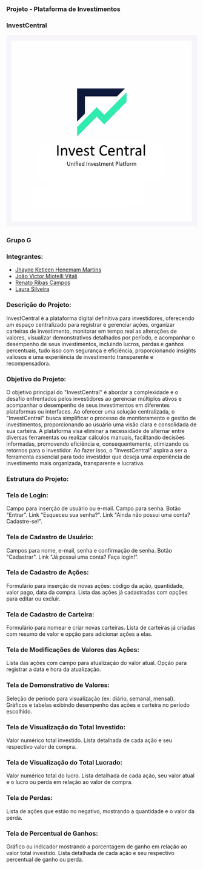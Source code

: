 ### Projeto - Plataforma de Investimentos
### InvestCentral

<div align="center">
  <img src="Imagens/logo.jpg" alt="Logo">
</div>

### Grupo G

### Integrantes:
* [Jhayne Ketleen Henemam Martins](https://github.com/JhayneK)
* [João Victor Miotelli Vitali](https://github.com/JoaoMiotelli)
* [Renato Ribas Campos](https://github.com/RenatoRibas)
* [Laura Silveira](https://github.com/laurassilveirag)


### Descrição do Projeto:

InvestCentral é a plataforma digital definitiva para investidores, oferecendo um espaço centralizado para registrar e gerenciar ações, organizar carteiras de investimento, monitorar em tempo real as alterações de valores, visualizar demonstrativos detalhados por período, e acompanhar o desempenho de seus investimentos, incluindo lucros, perdas e ganhos percentuais, tudo isso com segurança e eficiência, proporcionando insights valiosos e uma experiência de investimento transparente e recompensadora.


### Objetivo do Projeto:

O objetivo principal do "InvestCentral" é abordar a complexidade e o desafio enfrentados pelos investidores ao gerenciar múltiplos ativos e acompanhar o desempenho de seus investimentos em diferentes plataformas ou interfaces. Ao oferecer uma solução centralizada, o "InvestCentral" busca simplificar o processo de monitoramento e gestão de investimentos, proporcionando ao usuário uma visão clara e consolidada de sua carteira. A plataforma visa eliminar a necessidade de alternar entre diversas ferramentas ou realizar cálculos manuais, facilitando decisões informadas, promovendo eficiência e, consequentemente, otimizando os retornos para o investidor. Ao fazer isso, o "InvestCentral" aspira a ser a ferramenta essencial para todo investidor que deseja uma experiência de investimento mais organizada, transparente e lucrativa.

### Estrutura do Projeto:

### Tela de Login:
Campo para inserção de usuário ou e-mail.
Campo para senha.
Botão "Entrar".
Link "Esqueceu sua senha?".
Link "Ainda não possui uma conta? Cadastre-se!".

### Tela de Cadastro de Usuário:
Campos para nome, e-mail, senha e confirmação de senha.
Botão "Cadastrar".
Link "Já possui uma conta? Faça login!".

### Tela de Cadastro de Ações:
Formulário para inserção de novas ações: código da ação, quantidade, valor pago, data da compra.
Lista das ações já cadastradas com opções para editar ou excluir.

### Tela de Cadastro de Carteira:
Formulário para nomear e criar novas carteiras.
Lista de carteiras já criadas com resumo de valor e opção para adicionar ações a elas.

### Tela de Modificações de Valores das Ações:
Lista das ações com campo para atualização do valor atual.
Opção para registrar a data e hora da atualização.

### Tela de Demonstrativo de Valores:
Seleção de período para visualização (ex: diário, semanal, mensal).
Gráficos e tabelas exibindo desempenho das ações e carteira no período escolhido.

### Tela de Visualização do Total Investido:
Valor numérico total investido.
Lista detalhada de cada ação e seu respectivo valor de compra.

### Tela de Visualização do Total Lucrado:
Valor numérico total do lucro.
Lista detalhada de cada ação, seu valor atual e o lucro ou perda em relação ao valor de compra.

### Tela de Perdas:
Lista de ações que estão no negativo, mostrando a quantidade e o valor da perda.

### Tela de Percentual de Ganhos:
Gráfico ou indicador mostrando a porcentagem de ganho em relação ao valor total investido.
Lista detalhada de cada ação e seu respectivo percentual de ganho ou perda.